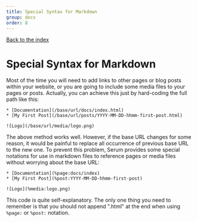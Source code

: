 ```yaml
---
title: Special Syntax for Markdown
group: docs
order: 8
---
```


[Back to the index](%page:docs/index)

# Special Syntax for Markdown

Most of the time you will need to add links to other pages or blog posts
within your website, or you are going to include some media files to your pages
or posts. Actually, you can achieve this just by hard-coding the full path like
this:

```lang-markdown
* [Documentation](/base/url/docs/index.html)
* [My First Post](/base/url/posts/YYYY-MM-DD-hhmm-first-post.html)

![Logo](/base/url/media/logo.png)
```

The above method works well. However, if the base URL changes for some reason,
it would be painful to replace all occurrence of previous base URL to the new
one. To prevent this problem, Serum provides some special notations for use in
markdown files to reference pages or media files without worrying about the
base URL:

```lang-markdown
* [Documentation](%page:docs/index)
* [My First Post](%post:YYYY-MM-DD-hhmm-first-post)

![Logo](%media:logo.png)
```

This code is quite self-explanatory. The only one thing you need to remember
is that you should not append ".html" at the end when using `%page:` or
`%post:` notation.

